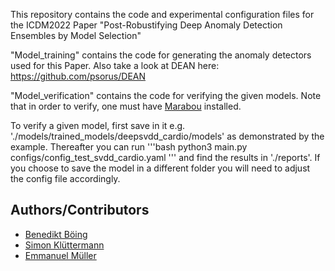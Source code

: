 This repository contains the code and experimental configuration files for the ICDM2022 Paper "Post-Robustifying Deep Anomaly Detection Ensembles by Model Selection"

"Model_training" contains the code for generating the anomaly detectors used for this Paper.
Also take a look at DEAN here: https://github.com/psorus/DEAN

"Model_verification" contains the code for verifying the given models.
Note that in order to verify, one must have [Marabou](https://github.com/NeuralNetworkVerification/Marabou) installed.

To verify a given model, first save in it e.g. './models/trained_models/deepsvdd_cardio/models' as demonstrated by the example. Thereafter you can run 
'''bash
python3 main.py configs/config_test_svdd_cardio.yaml
'''
and find the results in './reports'. If you choose to save the model in a different folder you will need to adjust the config file accordingly.

## Authors/Contributors
* [Benedikt Böing](https://github.com/bboeing)
* [Simon Klüttermann](https://github.com/psorus)
* [Emmanuel Müller](https://github.com/emmanuel-mueller)
